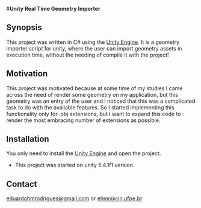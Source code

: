 #**Unity Real Time Geometry Importer**

## Synopsis

This project was written in C# using the [Unity Engine](unity3d.com). It is a geometry importer script for unity, where the user can import geometry assets in execution time, without the needing of compile it with the project!

## Motivation

This project was motivated because at some time of my studies I came across the need of render some geometry on my application, but this geometry was an entry of the user and I noticed that this was a complicated task to do with the avaliable features. So I started implementing this functionality only for .obj extensions, but I want to expand this code to render the most embracing number of extensions as possible.

## Installation

You only need to install the [Unity Engine](unity3d.com) and open the project.
+ This project was started on unity 5.4.1f1 version.

## Contact
eduardohmrodrigues@gmail.com or ehmr@cin.ufpe.br